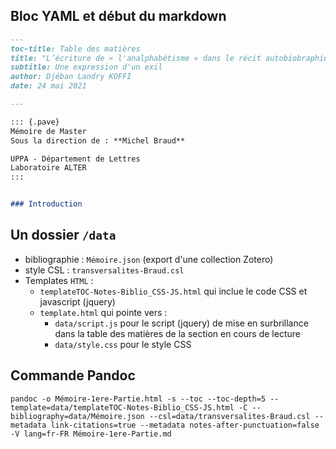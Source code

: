 ## Bloc YAML et début du markdown

```markdown
---
toc-title: Table des matières
title: "L’écriture de « l'analphabétisme » dans le récit autobiobraphique _l'analphabète_ d'Agota Kristof\ :"
subtitle: Une expression d'un exil
author: Djéban Landry KOFFI
date: 24 mai 2021

---

::: {.pave}
Mémoire de Master  
Sous la direction de : **Michel Braud**  

UPPA - Département de Lettres  
Laboratoire ALTER  
:::


### Introduction


```

## Un dossier `/data`

- bibliographie : `Mémoire.json` (export d'une collection Zotero)
- style CSL : `transversalites-Braud.csl` 
- Templates `HTML` :
  - `templateTOC-Notes-Biblio_CSS-JS.html` qui inclue le code CSS et javascript (jquery)
  - `template.html` qui pointe vers :
    - `data/script.js` pour le script (jquery) de mise en surbrillance dans la table des matières de la section en cours de lecture 
    - `data/style.css` pour le style CSS


## Commande Pandoc

```
pandoc -o Mémoire-1ere-Partie.html -s --toc --toc-depth=5 --template=data/templateTOC-Notes-Biblio_CSS-JS.html -C --bibliography=data/Mémoire.json --csl=data/transversalites-Braud.csl --metadata link-citations=true --metadata notes-after-punctuation=false -V lang=fr-FR Mémoire-1ere-Partie.md
```                
